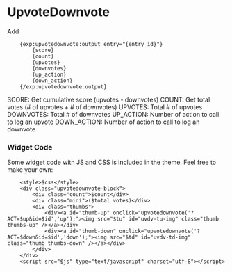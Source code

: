 # UpvoteDownvote

Add

        {exp:upvotedownvote:output entry="{entry_id}"}
            {score}
            {count}
            {upvotes}
            {downvotes}
            {up_action}
            {down_action}
        {/exp:upvotedownvote:output}

SCORE: Get cumulative score (upvotes - downvotes)
COUNT: Get total votes (# of upvotes + # of downvotes)
UPVOTES: Total # of upvotes
DOWNVOTES: Total # of downvotes
UP_ACTION: Number of action to call to log an upvote
DOWN_ACTION: Number of action to call to log an downvote


### Widget Code

Some widget code with JS and CSS is included in the theme. Feel free to make your own:

        <style>$css</style>
        <div class="upvotedownvote-block">
            <div class="count">$count</div>
            <div class="mini">($total votes)</div>
            <div class="thumbs">
                <div><a id="thumb-up" onclick="upvotedownvote('?ACT=$up&id=$id','up');"><img src="$tu" id="uvdv-tu-img" class="thumb thumbs-up" /></a></div>
                <div><a id="thumb-down" onclick="upvotedownvote('?ACT=$down&id=$id','down');"><img src="$td" id="uvdv-td-img" class="thumb thumbs-down" /></a></div>
            </div>
        </div>
        <script src="$js" type="text/javascript" charset="utf-8"></script>